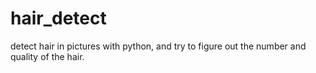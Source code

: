 # hair_detect
detect hair in pictures with python, and try to figure out the number and quality of the hair.
